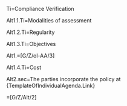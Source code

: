 Ti=Compliance Verification

Alt1.1.Ti=Modalities of assessment

Alt1.2.Ti=Regularity

Alt1.3.Ti=Objectives

Alt1.=[G/Z/ol-AA/3]

Alt1.4.Ti=Cost

Alt2.sec=The parties incorporate the policy at {TemplateOfIndividualAgenda.Link} 

=[G/Z/Alt/2]
